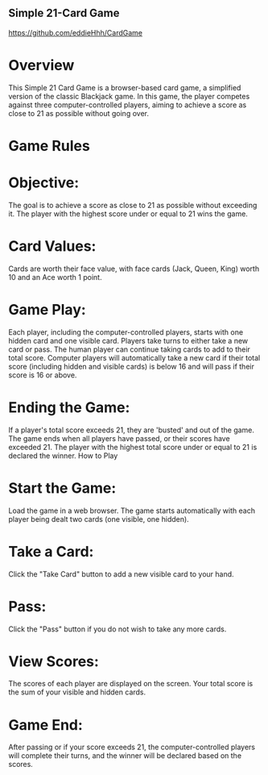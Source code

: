 ## Simple 21-Card Game
https://github.com/eddieHhh/CardGame

# Overview
This Simple 21 Card Game is a browser-based card game, a simplified version of the classic Blackjack game. In this game, the player competes against three computer-controlled players, aiming to achieve a score as close to 21 as possible without going over.

# Game Rules
  # Objective: 
  
  The goal is to achieve a score as close to 21 as possible without exceeding it. The player with the highest score under or equal to 21 wins the game.
  # Card Values: 
  Cards are worth their face value, with face cards (Jack, Queen, King) worth 10 and an Ace worth 1 point.
  # Game Play:
  Each player, including the computer-controlled players, starts with one hidden card and one visible card.
  Players take turns to either take a new card or pass.
  The human player can continue taking cards to add to their total score.
  Computer players will automatically take a new card if their total score (including hidden and visible cards) is below 16 and will pass if their score is 16 or       above.
  # Ending the Game:
  If a player's total score exceeds 21, they are 'busted' and out of the game.
  The game ends when all players have passed, or their scores have exceeded 21.
  The player with the highest total score under or equal to 21 is declared the winner.
  How to Play
  # Start the Game: 
  Load the game in a web browser. The game starts automatically with each player being dealt two cards (one visible, one hidden).
  # Take a Card: 
  Click the "Take Card" button to add a new visible card to your hand.
  # Pass: 
  Click the "Pass" button if you do not wish to take any more cards.
  # View Scores: 
  The scores of each player are displayed on the screen. Your total score is the sum of your visible and hidden cards.
  # Game End: 
  After passing or if your score exceeds 21, the computer-controlled players will complete their turns, and the winner will be declared based on the  
  scores.


